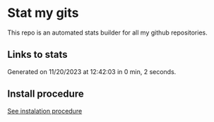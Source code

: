# Stat my gits

This repo is an automated stats builder for all my github repositories.

## Links to stats


Generated on 11/20/2023 at 12:42:03 in 0 min, 2 seconds.

## Install procedure

[See instalation procedure](./src/install.md)
